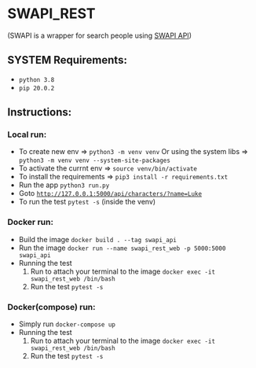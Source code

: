 # SWAPI_REST

(SWAPI is a wrapper for search people using [SWAPI API](https://swapi.dev/documentation#people))

## SYSTEM Requirements:

- `python 3.8`
- `pip 20.0.2`

## Instructions:

### Local run:

- To create new env => `python3 -m venv venv` Or using the system libs => `python3 -m venv venv --system-site-packages`
- To activate the currnt env => `source venv/bin/activate`
- To install the requirements => `pip3 install -r requirements.txt`
- Run the app `python3 run.py`
- Goto [`http://127.0.0.1:5000/api/characters/?name=Luke`](http://127.0.0.1:5000/api/characters/?name=Luke)
- To run the test `pytest -s` (inside the venv)

### Docker run:

- Build the image `docker build . --tag swapi_api`
- Run the image `docker run --name swapi_rest_web -p 5000:5000 swapi_api`
- Running the test
  1. Run to attach your terminal to the image `docker exec -it swapi_rest_web /bin/bash`
  2. Run the test `pytest -s`

### Docker(compose) run:

- Simply run `docker-compose up`
- Running the test
  1. Run to attach your terminal to the image `docker exec -it swapi_rest_web /bin/bash`
  2. Run the test `pytest -s`
